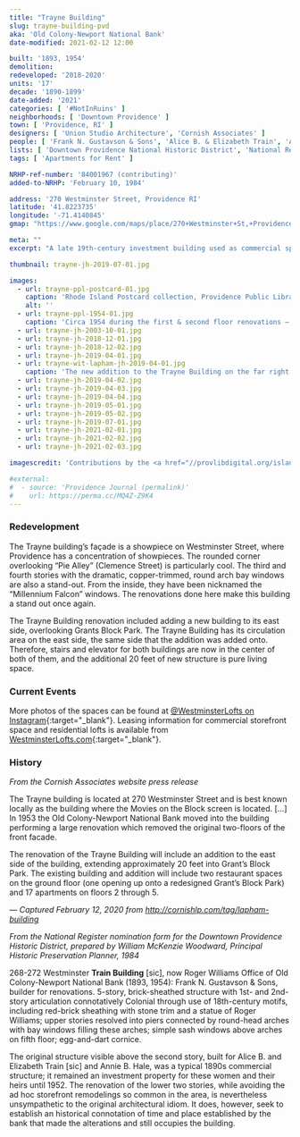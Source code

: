 ```yaml
---
title: "Trayne Building"
slug: trayne-building-pvd
aka: 'Old Colony-Newport National Bank'
date-modified: 2021-02-12 12:00

built: '1893, 1954'
demolition: 
redeveloped: '2018-2020'
units: '17'
decade: '1890-1899'
date-added: '2021'
categories: [ '#NotInRuins' ]
neighborhoods: [ 'Downtown Providence' ]
town: [ 'Providence, RI' ]
designers: [ 'Union Studio Architecture', 'Cornish Associates' ]
people: [ 'Frank N. Gustavson & Sons', 'Alice B. & Elizabeth Train', 'Annie B. Hale' ]
lists: [ 'Downtown Providence National Historic District', 'National Register of Historic Places' ]
tags: [ 'Apartments for Rent' ]

NRHP-ref-number: '84001967 (contributing)'
added-to-NRHP: 'February 10, 1984'

address: '270 Westminster Street, Providence RI'
latitude: '41.8223735'
longitude: '-71.4140845'
gmap: "https://www.google.com/maps/place/270+Westminster+St,+Providence,+RI+02903/@41.8223735,-71.4140845,18z/data=!4m5!3m4!1s0x89e44513834aa24d:0xb374c60a17006c04!8m2!3d41.8223735!4d-71.4129902"

meta: ""
excerpt: "A late 19th-century investment building used as commercial space for over 100 years recently turned into residential upper floors."

thumbnail: trayne-jh-2019-07-01.jpg

images:
  - url: trayne-ppl-postcard-01.jpg
    caption: 'Rhode Island Postcard collection, Providence Public Library'
    alt: ''
  - url: trayne-ppl-1954-01.jpg
    caption: 'Circa 1954 during the first & second floor renovations — Rhode Island Postcard collection, Providence Public Library'
  - url: trayne-jh-2003-10-01.jpg
  - url: trayne-jh-2018-12-01.jpg
  - url: trayne-jh-2018-12-02.jpg
  - url: trayne-jh-2019-04-01.jpg
  - url: trayne-wit-lapham-jh-2019-04-01.jpg
    caption: 'The new addition to the Trayne Building on the far right — on the far left is the Lapham building with the shorter Wit Building in the middle.'
  - url: trayne-jh-2019-04-02.jpg
  - url: trayne-jh-2019-04-03.jpg
  - url: trayne-jh-2019-04-04.jpg
  - url: trayne-jh-2019-05-01.jpg
  - url: trayne-jh-2019-05-02.jpg
  - url: trayne-jh-2019-07-01.jpg
  - url: trayne-jh-2021-02-01.jpg
  - url: trayne-jh-2021-02-02.jpg
  - url: trayne-jh-2021-02-03.jpg

imagescredit: 'Contributions by the <a href="//provlibdigital.org/islandora/object/islandora%3A21482" target="_blank">Rhode Island Postcard collection</a> and the <a href="//provlibdigital.org/islandora/object/islandora%3A10171" target="_blank">Rhode Island Photo collection</a> at the Providence Public Library'

#external:
#  - source: 'Providence Journal (permalink)'
#    url: https://perma.cc/MQ4Z-Z9K4
---
```


### Redevelopment

The Trayne building’s façade is a showpiece on Westminster Street, where Providence has a concentration of showpieces. The rounded corner overlooking “Pie Alley” (Clemence Street) is particularly cool. The third and fourth stories with the dramatic, copper-trimmed, round arch bay windows are also a stand-out. From the inside, they have been nicknamed the “Millennium Falcon” windows. The renovations done here make this building a stand out once again. 

The Trayne Building renovation included adding a new building to its east side, overlooking Grants Block Park. The Trayne Building has its circulation area on the east side, the same side that the addition was added onto. Therefore, stairs and elevator for both buildings are now in the center of both of them, and the additional 20 feet of new structure is pure living space.  


### Current Events

More photos of the spaces can be found at [@WestminsterLofts on Instagram](//www.instagram.com/westminsterlofts/){:target="_blank"}. Leasing information for commercial storefront space and residential lofts is available from [WestminsterLofts.com](//westminsterlofts.com){:target="_blank"}.


### History

_From the Cornish Associates website press release_

The Trayne building is located at 270 Westminster Street and is best known locally as the building where the Movies on the Block screen is located. […] In 1953 the Old Colony-Newport National Bank moved into the building performing a large renovation which removed the original two-floors of the front facade.

The renovation of the Trayne Building will include an addition to the east side of the building, extending approximately 20 feet into Grant’s Block Park. The existing building and addition will include two restaurant spaces on the ground floor (one opening up onto a redesigned Grant’s Block Park) and 17 apartments on floors 2 through 5.

— _Captured February 12, 2020 from http://cornishlp.com/tag/lapham-building_


_From the National Register nomination form for the Downtown Providence Historic District, prepared by William McKenzie Woodward, Principal Historic Preservation Planner, 1984_

268-272 Westminster **Train Building** [sic], now Roger Williams Office of Old Colony-Newport National Bank (1893, 1954): Frank N. Gustavson & Sons, builder for renovations. 5-story, brick-sheathed structure with 1st- and 2nd-story articulation connotatively Colonial through use of 18th-century motifs, including red-brick sheathing with stone trim and a statue of Roger Williams; upper stories resolved into piers connected by round-head arches with bay windows filling these arches; simple sash windows above arches on fifth floor; egg-and-dart cornice. 

The original structure visible above the second story, built for Alice B. and Elizabeth Train [sic] and Annie B. Hale, was a typical 1890s commercial structure; it remained an investment property for these women and their heirs until 1952. The renovation of the lower two stories, while avoiding the ad hoc storefront remodelings so common in the area, is nevertheless unsympathetic to the original architectural idiom. It does, however, seek to establish an historical connotation of time and place established by the bank that made the alterations and still occupies the building.
